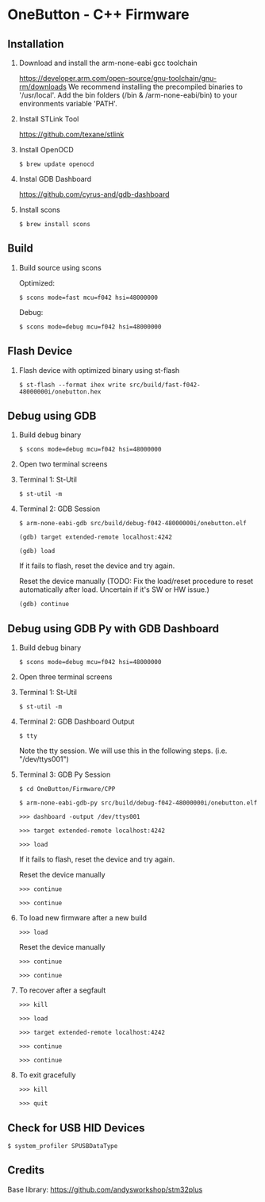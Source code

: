 # OneButton - C++ Firmware

## Installation

1. Download and install the arm-none-eabi gcc toolchain

	https://developer.arm.com/open-source/gnu-toolchain/gnu-rm/downloads
	We recommend installing the precompiled binaries to '/usr/local'. 
	Add the bin folders (/bin & /arm-none-eabi/bin) to your environments variable 'PATH'.

2. Install STLink Tool

	https://github.com/texane/stlink

3. Install OpenOCD

	`$ brew update openocd`

4. Instal GDB Dashboard

	https://github.com/cyrus-and/gdb-dashboard

5. Install scons

	`$ brew install scons`

## Build

1. Build source using scons
	
	Optimized:

	`$ scons mode=fast mcu=f042 hsi=48000000`

	Debug:

	`$ scons mode=debug mcu=f042 hsi=48000000`

## Flash Device

1. Flash device with optimized binary using st-flash

	`$ st-flash --format ihex write src/build/fast-f042-48000000i/onebutton.hex`

## Debug using GDB

1. Build debug binary

	`$ scons mode=debug mcu=f042 hsi=48000000`

2. Open two terminal screens

3. Terminal 1: St-Util

	`$ st-util -m`

4. Terminal 2: GDB Session

	`$ arm-none-eabi-gdb src/build/debug-f042-48000000i/onebutton.elf`

	`(gdb) target extended-remote localhost:4242`

	`(gdb) load` 

	If it fails to flash, reset the device and try again.

	Reset the device manually (TODO: Fix the load/reset procedure to reset automatically after load. Uncertain if it's SW or HW issue.)

	`(gdb) continue`


## Debug using GDB Py with GDB Dashboard

1. Build debug binary

	`$ scons mode=debug mcu=f042 hsi=48000000`

2. Open three terminal screens

3. Terminal 1: St-Util

	`$ st-util -m`

4. Terminal 2: GDB Dashboard Output

	`$ tty` 

	Note the tty session. We will use this in the following steps. (i.e. "/dev/ttys001")

5. Terminal 3: GDB Py Session

	`$ cd OneButton/Firmware/CPP`

	`$ arm-none-eabi-gdb-py src/build/debug-f042-48000000i/onebutton.elf`

	`>>> dashboard -output /dev/ttys001`

	`>>> target extended-remote localhost:4242`

	`>>> load`

	If it fails to flash, reset the device and try again.

	Reset the device manually

	`>>> continue`

	`>>> continue`

6. To load new firmware after a new build

	`>>> load`

	Reset the device manually

	`>>> continue`

	`>>> continue`

7. To recover after a segfault

	`>>> kill`

	`>>> load`

	`>>> target extended-remote localhost:4242`

	`>>> continue`

	`>>> continue`

8. To exit gracefully

	`>>> kill`

	`>>> quit`




## Check for USB HID Devices

`$ system_profiler SPUSBDataType`

## Credits

Base library:  https://github.com/andysworkshop/stm32plus
